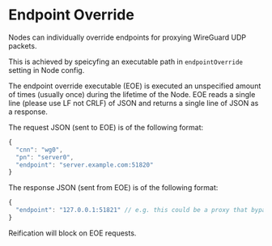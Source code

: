 # Endpoint Override

Nodes can individually override endpoints for proxying WireGuard UDP packets.

This is achieved by speicyfing an executable path in `endpointOverride` setting in Node config.

The endpoint override executable (EOE) is executed an unspecified amount of times (usually once) during the lifetime of the Node.
EOE reads a single line (please use LF not CRLF) of JSON and returns a single line of JSON as a response.

The request JSON (sent to EOE) is of the following format:
```javascript
{
  "cnn": "wg0",
  "pn": "server0",
  "endpoint": "server.example.com:51820"
}
```

The response JSON (sent from EOE) is of the following format:
```javascript
{
  "endpoint": "127.0.0.1:51821" // e.g. this could be a proxy that bypasses a UDP firewall
}
```

Reification will block on EOE requests.
